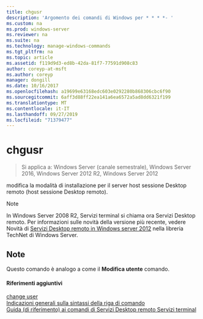 ```yaml
---
title: chgusr
description: 'Argomento dei comandi di Windows per * * * *- '
ms.custom: na
ms.prod: windows-server
ms.reviewer: na
ms.suite: na
ms.technology: manage-windows-commands
ms.tgt_pltfrm: na
ms.topic: article
ms.assetid: f119d9d3-ed8b-42da-81f7-77591d908c83
author: coreyp-at-msft
ms.author: coreyp
manager: dongill
ms.date: 10/16/2017
ms.openlocfilehash: a19699e63168edc603e0292280b868306cbc6f90
ms.sourcegitcommit: 6aff3d88ff22ea141a6ea6572a5ad8dd6321f199
ms.translationtype: MT
ms.contentlocale: it-IT
ms.lasthandoff: 09/27/2019
ms.locfileid: "71379477"
---
```

# <a name="chgusr"></a>chgusr

>Si applica a: Windows Server (canale semestrale), Windows Server 2016, Windows Server 2012 R2, Windows Server 2012

modifica la modalità di installazione per il server host sessione Desktop remoto (host sessione Desktop remoto).  
> [!NOTE]
> In Windows Server 2008 R2, Servizi terminal si chiama ora Servizi Desktop remoto. Per informazioni sulle novità della versione più recente, vedere Novità di [Servizi Desktop remoto in Windows server 2012](https://technet.microsoft.com/library/hh831527) nella libreria TechNet di Windows Server.  
> ## <a name="remarks"></a>Note  
> Questo comando è analogo a come il **Modifica utente** comando.  
> #### <a name="additional-references"></a>Riferimenti aggiuntivi  
> [change user](change-user.md)  
> [Indicazioni generali sulla sintassi della riga di comando](command-line-syntax-key.md)  
> [Guida &#40;di riferimento&#41; ai comandi di Servizi Desktop remoto Servizi terminal](remote-desktop-services-terminal-services-command-reference.md)  

